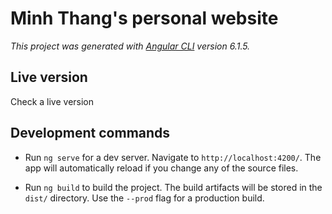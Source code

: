 # Minh Thang's personal website
*This project was generated with [Angular CLI](https://github.com/angular/angular-cli) version 6.1.5.*

## Live version
Check a live version 

## Development commands
* Run `ng serve` for a dev server. Navigate to `http://localhost:4200/`. The app will automatically reload if you change any of the source files.

* Run `ng build` to build the project. The build artifacts will be stored in the `dist/` directory. Use the `--prod` flag for a production build.
